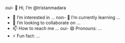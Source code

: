 oui- 👋 Hi, I’m @tristanmadara
- 👀 I’m interested in ...
non- 🌱 I’m currently learning ...
- 💞️ I’m looking to collaborate on ...
- 📫 How to reach me ...
oui- 😄 Pronouns: ...
- ⚡ Fun fact: ...

<!---
tristanmadara/tristanmadara is a ✨ special ✨ repository because its `README.md` (this file) appears on your GitHub profile.
You can click the Preview link to take a look at your changes.
--->
